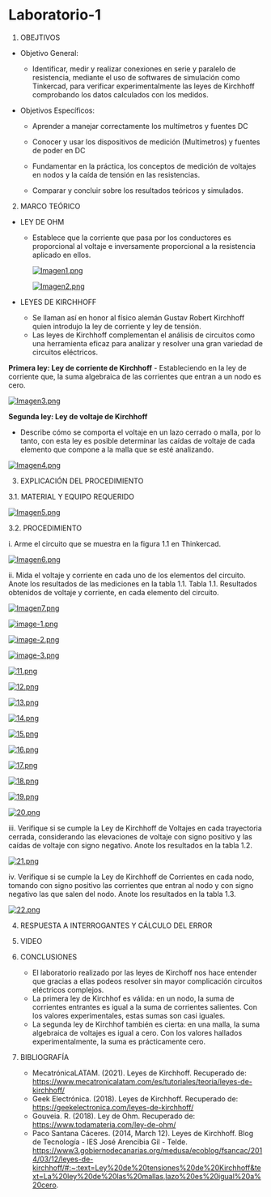 # Laboratorio-1
1. OBEJTIVOS

  * Objetivo General:
    
    - Identificar, medir y realizar conexiones en serie y paralelo de resistencia, mediante el uso de softwares de simulación como Tinkercad, para verificar experimentalmente las leyes de Kirchhoff comprobando los datos calculados con los medidos.
    
  * Objetivos Específicos:

    - Aprender a manejar correctamente los multímetros y fuentes DC

    - Conocer y usar los dispositivos de medición (Multímetros) y fuentes de poder en DC 
    
    - Fundamentar en la práctica, los conceptos de medición de voltajes en nodos y la caída de tensión en las resistencias. 

    - Comparar y concluir sobre los resultados teóricos y simulados.
    
2. MARCO TEÓRICO

  - LEY DE OHM
  
    -	Establece que la corriente que pasa por los conductores es proporcional al voltaje e inversamente proporcional a la resistencia aplicado en ellos.

        [![Imagen1.png](https://i.postimg.cc/v8VPdD4F/Imagen1.png)](https://postimg.cc/4nXv6fvB)

        [![Imagen2.png](https://i.postimg.cc/qqsX6hKN/Imagen2.png)](https://postimg.cc/0KNJLNcv)
  
   
  - LEYES DE KIRCHHOFF
     -	Se llaman así en honor al físico alemán Gustav Robert Kirchhoff quien introdujo la ley de corriente y ley de tensión.
     -	Las leyes de Kirchhoff complementan el análisis de circuitos como una herramienta eficaz para analizar y resolver una gran variedad de circuitos eléctricos.
     
   **Primera ley: Ley de corriente de Kirchhoff**
     -	Estableciendo en la ley de corriente que, la suma algebraica de las corrientes que entran a un nodo es cero.
     
   [![Imagen3.png](https://i.postimg.cc/9Fxw8YcW/Imagen3.png)](https://postimg.cc/crnJ6YKj)
   
   **Segunda ley: Ley de voltaje de Kirchhoff**
       
   -	Describe cómo se comporta el voltaje en un lazo cerrado o malla, por lo tanto, con esta ley es posible determinar las caídas de voltaje de cada elemento que compone a la malla que se esté analizando.

   [![Imagen4.png](https://i.postimg.cc/3xVsZV62/Imagen4.png)](https://postimg.cc/Bj57SYJv)
   
   
   
3.	EXPLICACIÓN DEL PROCEDIMIENTO

   3.1.  MATERIAL Y EQUIPO REQUERIDO

[![Imagen5.png](https://i.postimg.cc/B6swY0CP/Imagen5.png)](https://postimg.cc/mcXwkKJT)

  
   3.2. PROCEDIMIENTO
   
   i.	Arme el circuito que se muestra en la figura 1.1 en Thinkercad.
   
   [![Imagen6.png](https://i.postimg.cc/qqNcQbWC/Imagen6.png)](https://postimg.cc/xNSb1Rf0)
   
   ii.	Mida el voltaje y corriente en cada uno de los elementos del circuito. Anote los resultados de las mediciones en la tabla 1.1.
Tabla 1.1. Resultados obtenidos de voltaje y corriente, en cada elemento del circuito.

   [![Imagen7.png](https://i.postimg.cc/KcWD4bg7/Imagen7.png)](https://postimg.cc/z3ngP973)
   
   [![image-1.png](https://i.postimg.cc/LXwvdFtV/image-1.png)](https://postimg.cc/5Y58vGkH)
   
   [![image-2.png](https://i.postimg.cc/pLCZWFQr/image-2.png)](https://postimg.cc/87FWws0g)
   
   [![image-3.png](https://i.postimg.cc/Ls03fFbM/image-3.png)](https://postimg.cc/7C0z8d4B)
   
   [![11.png](https://i.postimg.cc/pXwNf33z/11.png)](https://postimg.cc/xc3FYpf1)
   
   [![12.png](https://i.postimg.cc/sg7kwwR8/12.png)](https://postimg.cc/HrWvL0n4)
   
   [![13.png](https://i.postimg.cc/vmvpdTTt/13.png)](https://postimg.cc/zLVdCJny)
   
   [![14.png](https://i.postimg.cc/76sdfRgC/14.png)](https://postimg.cc/FdSD6DCm)
   
   [![15.png](https://i.postimg.cc/Y2PT7JrZ/15.png)](https://postimg.cc/XXwsc1yk)
   
   [![16.png](https://i.postimg.cc/cH4P1W8y/16.png)](https://postimg.cc/94KL1vpJ)
   
   [![17.png](https://i.postimg.cc/wMnrks4g/17.png)](https://postimg.cc/m1NVLhG5)
   
   [![18.png](https://i.postimg.cc/gjx5RKDg/18.png)](https://postimg.cc/1VZJ1wbF)
   
   [![19.png](https://i.postimg.cc/dtTpV4D1/19.png)](https://postimg.cc/ZC4VfP8t)
   
   [![20.png](https://i.postimg.cc/fTmsrwcB/20.png)](https://postimg.cc/fJz13Qg9)
   
   iii.	Verifique si se cumple la Ley de Kirchhoff de Voltajes en cada trayectoria cerrada, considerando las elevaciones de voltaje con signo positivo y las caídas de voltaje con signo negativo. Anote los resultados en la tabla 1.2.
   
   [![21.png](https://i.postimg.cc/FRwtTq1M/21.png)](https://postimg.cc/47vFdW6P)
   
   
   iv.	Verifique si se cumple la Ley de Kirchhoff de Corrientes en cada nodo, tomando con signo positivo las corrientes que entran al nodo y con signo negativo las que salen del nodo. Anote los resultados en la tabla 1.3.
   
   [![22.png](https://i.postimg.cc/h47RXS5c/22.png)](https://postimg.cc/Rq9D8zmD)
   



4.	RESPUESTA A INTERROGANTES Y CÁLCULO DEL ERROR


5.	VIDEO

6.	CONCLUSIONES
    -	El laboratorio realizado por las leyes de Kirchoff nos hace entender que gracias a ellas podeos resolver sin mayor complicación circuitos eléctricos complejos.
    - La primera ley de Kirchhof es válida: en un nodo, la suma de corrientes entrantes es igual a la suma de corrientes salientes. Con los valores experimentales, estas sumas son casi iguales.
    -	La segunda ley de Kirchhof también es cierta: en una malla, la suma algebraica de voltajes es igual a cero. Con los valores hallados experimentalmente, la suma es prácticamente cero.
   
 7.	BIBLIOGRAFÍA
    -	MecatrónicaLATAM. (2021). Leyes de Kirchhoff. Recuperado de: https://www.mecatronicalatam.com/es/tutoriales/teoria/leyes-de-kirchhoff/ 
    -	Geek Electrónica. (2018). Leyes de Kirchhoff. Recuperado de: https://geekelectronica.com/leyes-de-kirchhoff/ 
    -	Gouveia. R. (2018). Ley de Ohm. Recuperado de: https://www.todamateria.com/ley-de-ohm/ 
    -	Paco Santana Cáceres. (2014, March 12). Leyes de Kirchhoff. Blog de Tecnología - IES José Arencibia Gil - Telde. https://www3.gobiernodecanarias.org/medusa/ecoblog/fsancac/2014/03/12/leyes-de-kirchhoff/#:~:text=Ley%20de%20tensiones%20de%20Kirchhoff&text=La%20ley%20de%20las%20mallas,lazo%20es%20igual%20a%20cero.

